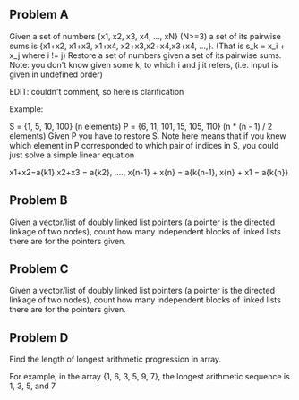 Problem A
------------
Given a set of numbers {x1, x2, x3, x4, ..., xN} (N>=3) a set of its pairwise sums is {x1+x2, x1+x3, x1+x4, x2+x3,x2+x4,x3+x4, ...,}. (That is s_k = x_i + x_j where i != j) 
Restore a set of numbers given a set of its pairwise sums. 
Note: you don't know given some k, to which i and j it refers, (i.e. input is given in undefined order) 


EDIT: couldn't comment, so here is clarification 

Example:


S = {1, 5, 10, 100} (n elements)
P = {6, 11, 101, 15, 105, 110} (n * (n - 1) / 2 elements)
Given P you have to restore S. 
Note here means that if you knew which element in P corresponded to which pair of indices in S, you could just solve a simple linear equation


x1+x2=a{k1} x2+x3 = a{k2}, ...., x{n-1} + x{n} = a{k{n-1}, x{n} + x1 = a{k{n}}


Problem B
-----------
Given a vector/list of doubly linked list pointers (a pointer is the directed linkage of two nodes), count how many independent blocks of linked lists there are for the pointers given.

Problem C
---------
Given a vector/list of doubly linked list pointers (a pointer is the directed linkage of two nodes), count how many independent blocks of linked lists there are for the pointers given.


Problem D
--------
Find the length of longest arithmetic progression in array. 

For example, in the array {1, 6, 3, 5, 9, 7}, the longest arithmetic sequence is 1, 3, 5, and 7
